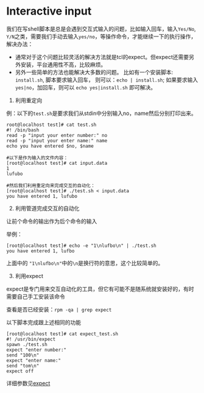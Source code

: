 # Interactive input

我们在写shell脚本是总是会遇到交互式输入的问题，比如输入回车，输入`Yes/No`, `Y/N`之类，需要我们手动去输入`yes/no`，等操作命令，才能继续一下的执行操作，解决办法：

* 通常对于这个问题比较灵活的解决方法就是tcl的expect。但expect还需要另外安装，平台通用性不高，比较麻烦。            
* 另外一些简单的方法也能解决大多数的问题。 比如有一个安装脚本: `install.sh`, 脚本要求输入回车， 则可以：`echo | install.sh`; 如果要求输入`yes|no`，加回车，则可以
`echo yes|install.sh` 即可解决。

1. 利用重定向

例：以下的`test.sh`是要求我们从stdin中分别输入no，name然后分别打印出来。
```shell
root@localhost test]# cat test.sh
#! /bin/bash
read -p "input your enter number:" no
read -p "input your enter name:" name
echo you have entered $no, $name

#以下是作为输入的文件内容：
[root@localhost test]# cat input.data
1
lufubo

#然后我们利用重定向来完成交互的自动化：
[root@localhost test]# ./test.sh < input.data
you have entered 1, lufubo
```

2. 利用管道完成交互的自动化

让前个命令的输出作为后个命令的输入

举例：
```shell
[root@localhost test]# echo -e "1\nlufbo\n" | ./test.sh
you have entered 1, lufbo
```
上面中的 `"1\nlufbo\n"`中的`\n`是换行符的意思，这个比较简单的。

3. 利用expect

expect是专门用来交互自动化的工具，但它有可能不是随系统就安装好的，有时需要自己手工安装该命令

查看是否已经安装：`rpm -qa | grep expect`

以下脚本完成跟上述相同的功能

```shell
[root@localhost test]# cat expect_test.sh
#! /usr/bin/expect
spawn ./test.sh
expect "enter number:"
send "100\n"
expect "enter name:"
send "tom\n"
expect off
```
详细参数见[expect](https://github.com/lefeck/linux-command-manual/tree/main/expect)